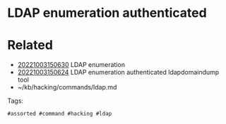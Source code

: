 # LDAP enumeration authenticated

# Related

- [20221003150630](/zet/20221003150630/README.md) LDAP enumeration
- [20221003150624](/zet/20221003150624/README.md) LDAP enumeration authenticated ldapdomaindump tool
- ~/kb/hacking/commands/ldap.md

Tags:

    #assorted #command #hacking #ldap
